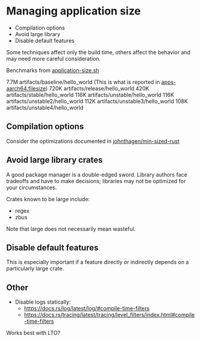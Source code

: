 # Managing application size

- Compilation options
- Avoid large library
- Disable default features

Some techniques affect only the build time, others affect the behavior and may need more careful consideration.

Benchmarks from [application-size.sh](../bin/application-size.sh)

  7.7M	artifacts/baseline/hello_world (This is what is reported in [apps-aarch64.filesize](../apps-aarch64.filesize))
  720K	artifacts/release/hello_world
  420K	artifacts/stable/hello_world
  116K	artifacts/unstable/hello_world
  116K	artifacts/unstable2/hello_world
  112K	artifacts/unstable3/hello_world
  108K	artifacts/unstable4/hello_world

## Compilation options

Consider the optimizations documented in [johnthagen/min-sized-rust](https://github.com/johnthagen/min-sized-rust)

## Avoid large library crates

A good package manager is a double-edged sword.
Library authors face tradeoffs and have to make decisions; libraries may not be optimized for your circumstances.

Crates known to be large include:

- regex
- zbus

Note that large does not necessarily mean wasteful.

## Disable default features

This is especially important if a feature directly or indirectly depends on a particularly large crate.

<!-- TODO: Does deriving serde affect binary size or just compilation time? -->

## Other

- Disable logs statically:
  - https://docs.rs/log/latest/log/#compile-time-filters
  - https://docs.rs/tracing/latest/tracing/level_filters/index.html#compile-time-filters

Works best with LTO?
